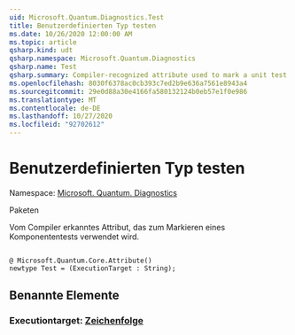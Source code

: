 ```yaml
---
uid: Microsoft.Quantum.Diagnostics.Test
title: Benutzerdefinierten Typ testen
ms.date: 10/26/2020 12:00:00 AM
ms.topic: article
qsharp.kind: udt
qsharp.namespace: Microsoft.Quantum.Diagnostics
qsharp.name: Test
qsharp.summary: Compiler-recognized attribute used to mark a unit test.
ms.openlocfilehash: 8030f6378ac0cb393c7ed2b9e636a7561e8943a4
ms.sourcegitcommit: 29e0d88a30e4166fa580132124b0eb57e1f0e986
ms.translationtype: MT
ms.contentlocale: de-DE
ms.lasthandoff: 10/27/2020
ms.locfileid: "92702612"
---
```

# <a name="test-user-defined-type"></a>Benutzerdefinierten Typ testen

Namespace: [Microsoft. Quantum. Diagnostics](xref:Microsoft.Quantum.Diagnostics)

Paketen [](https://nuget.org/packages/)


Vom Compiler erkanntes Attribut, das zum Markieren eines Komponententests verwendet wird.

```qsharp

@ Microsoft.Quantum.Core.Attribute()
newtype Test = (ExecutionTarget : String);
```



## <a name="named-items"></a>Benannte Elemente

### <a name="executiontarget--string"></a>Executiontarget: [Zeichenfolge](xref:microsoft.quantum.lang-ref.string)

